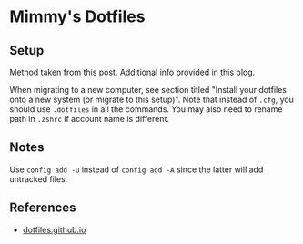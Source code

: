 Mimmy's Dotfiles
================

Setup
-----

Method taken from this [post](https://news.ycombinator.com/item?id=11071754). Additional info provided in this [blog](https://www.atlassian.com/git/tutorials/dotfiles).

When migrating to a new computer, see section titled "Install your dotfiles onto a new system (or migrate to this setup)". Note that instead of `.cfg`, you should use `.dotfiles` in all the commands. You may also need to rename path in `.zshrc` if account name is different.

Notes
-----

Use `config add -u` instead of `config add -A` since the latter will add untracked files.

References
----------

- [dotfiles.github.io](https://dotfiles.github.io/)

